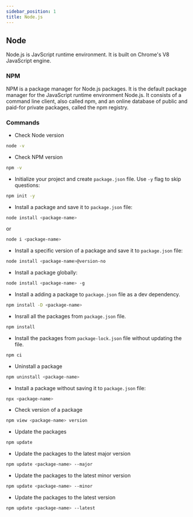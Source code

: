 ```yaml
---
sidebar_position: 1
title: Node.js
---
```



## Node

Node.js is JavScript runtime environment. It is built on Chrome's V8 JavaScript engine. 

### NPM

NPM is a package manager for Node.js packages. It is the default package manager for the JavaScript runtime environment Node.js. It consists of a command line client, also called npm, and an online database of public and paid-for private packages, called the npm registry.

### Commands

- Check Node version

```bash
node -v
```

- Check NPM version

```bash
npm -v
```

- Initialize your project and create `package.json` file. Use `-y` flag to skip questions: 

```bash
npm init -y
```

- Install a package and save it to `package.json` file:

```bash
node install <package-name>
```
or

```bash
node i <package-name>
```

- Install a specific version of a package and save it to `package.json` file:

```bash
node install <package-name>@version-no
```

- Install a package globally:

```bash
node install <package-name> -g
```

- Install a adding a package to `package.json` file as a dev dependency.

```bash
npm install -D <package-name>
```

- Insrall all the packages from `package.json` file.

```bash
npm install
```

- Install the packages from `package-lock.json` file without updating the file.

```bash
npm ci
```

- Uninstall a package

```bash
npm uninstall <package-name>
```

- Install a package without saving it to `package.json` file:

```bash
npx <package-name>
```

- Check version of a package

```bash
npm view <package-name> version
```
- Update the packages

```bash
npm update
```

- Update the packages to the latest major version

```bash
npm update <package-name> --major
```

- Update the packages to the latest minor version

```bash
npm update <package-name> --minor
```

- Update the packages to the latest version

```bash
npm update <package-name> --latest
```